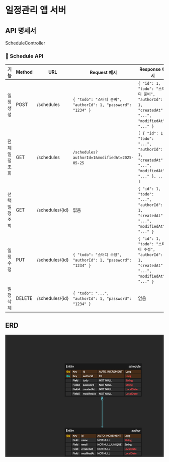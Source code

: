 # 일정관리 앱 서버

## API 명세서
ScheduleController
### 📌 Schedule API

| 기능             | Method | URL                   | Request 예시                                                                 | Response 예시                                                                                      | 상태코드           |
|------------------|--------|------------------------|------------------------------------------------------------------------------|------------------------------------------------------------------------------------------------------|---------------------|
| 일정 생성         | POST   | /schedules             | `{ "todo": "스터디 준비", "authorId": 1, "password": "1234" }`               | `{ "id": 1, "todo": "스터디 준비", "authorId": 1, "createdAt": "...", "modifiedAt": "..." }`         | 201 Created         |
| 전체 일정 조회     | GET    | /schedules             | `/schedules?authorId=1&modifiedAt=2025-05-25`                                | `[ { "id": 1, "todo": "...", "authorId": 1, "createdAt": "...", "modifiedAt": "..." }, ... ]`        | 200 OK              |
| 선택 일정 조회     | GET    | /schedules/{id}        | 없음                                                                         | `{ "id": 1, "todo": "...", "authorId": 1, "createdAt": "...", "modifiedAt": "..." }`                | 200 OK       |
| 일정 수정         | PUT    | /schedules/{id}        | `{ "todo": "스터디 수정", "authorId": 1, "password": "1234" }`               | `{ "id": 1, "todo": "스터디 수정", "authorId": 1, "createdAt": "...", "modifiedAt": "..." }`         | 200 OK              |
| 일정 삭제         | DELETE | /schedules/{id}        | `{ "todo": "...", "authorId": 1, "password": "1234" }`                        | 없음                                                                                               | 204 No Content |


## ERD 
![ERD](./images/erd.png)


